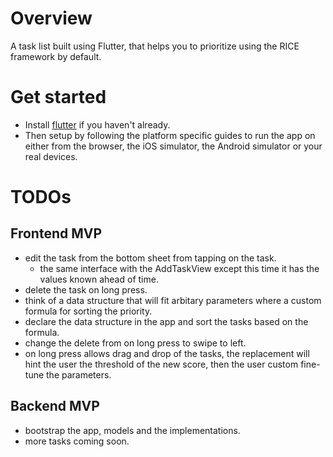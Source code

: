 # Overview

A task list built using Flutter, that helps you to prioritize using the RICE framework by default.

# Get started

- Install [flutter](https://flutter.dev/docs/get-started/install) if you haven't already.
- Then setup by following the platform specific guides to run the app on either from the browser, the iOS simulator, the Android simulator or your real devices.

# TODOs

## Frontend MVP

- edit the task from the bottom sheet from tapping on the task.
  - the same interface with the AddTaskView except this time it has the values known ahead of time.
- delete the task on long press.
- think of a data structure that will fit arbitary parameters where a custom formula for sorting the priority.
- declare the data structure in the app and sort the tasks based on the formula.
- change the delete from on long press to swipe to left.
- on long press allows drag and drop of the tasks, the replacement will hint the user the threshold of the new score, then the user custom fine-tune the parameters.

## Backend MVP

- bootstrap the app, models and the implementations.
- more tasks coming soon.
